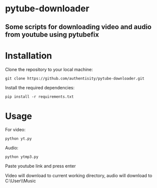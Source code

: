 # pytube-downloader
## Some scripts for downloading video and audio from youtube using pytubefix
# Installation
Clone the repository to your local machine:
```
git clone https://github.com/authentisity/pytube-downloader.git
```
Install the required dependencies:
```
pip install -r requirements.txt
```
# Usage
For video:
```
python yt.py
```
Audio:
```
python ytmp3.py
```
Paste youtube link and press enter

Video will download to current working directory, audio will download to C:\User\\<username>\Music
